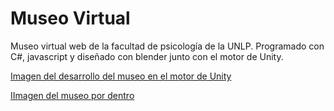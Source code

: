 # Museo Virtual

Museo virtual web de la facultad de psicología de la UNLP. Programado con C#, javascript y diseñado con blender junto con el motor de Unity.

[Imagen del desarrollo del museo en el motor de Unity](Museo.jpg)

[IImagen del museo por dentro](Museo2.jpg)
